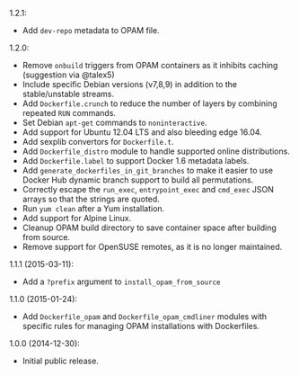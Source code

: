1.2.1:
* Add `dev-repo` metadata to OPAM file.

1.2.0:
* Remove `onbuild` triggers from OPAM containers as it inhibits caching (suggestion via @talex5)
* Include specific Debian versions (v7,8,9) in addition to the stable/unstable streams.
* Add `Dockerfile.crunch` to reduce the number of layers by combining
  repeated `RUN` commands.
* Set Debian `apt-get` commands to `noninteractive`.
* Add support for Ubuntu 12.04 LTS and also bleeding edge 16.04.
* Add sexplib convertors for `Dockerfile.t`.
* Add `Dockerfile_distro` module to handle supported online distributions.
* Add `Dockerfile.label` to support Docker 1.6 metadata labels.
* Add `generate_dockerfiles_in_git_branches` to make it easier
  to use Docker Hub dynamic branch support to build all permutations.
* Correctly escape the `run_exec`, `entrypoint_exec` and `cmd_exec`
  JSON arrays so that the strings are quoted.
* Run `yum clean` after a Yum installation.
* Add support for Alpine Linux.
* Cleanup OPAM build directory to save container space after building from source.
* Remove support for OpenSUSE remotes, as it is no longer maintained.

1.1.1 (2015-03-11):
* Add a `?prefix` argument to `install_opam_from_source`

1.1.0 (2015-01-24):
* Add `Dockerfile_opam` and `Dockerfile_opam_cmdliner` modules with
  specific rules for managing OPAM installations with Dockerfiles.

1.0.0 (2014-12-30):
* Initial public release.
